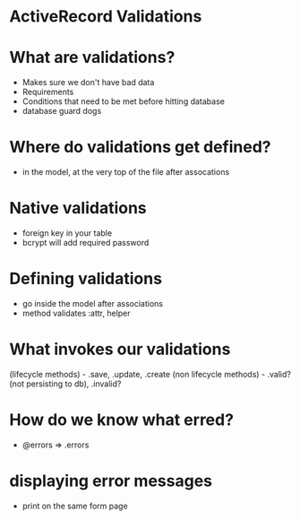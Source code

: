 # ActiveRecord Validations

# What are validations?
- Makes sure we don't have bad data
- Requirements
- Conditions that need to be met before hitting database
- database guard dogs

# Where do validations get defined?
- in the model, at the very top of the file after assocations

# Native validations
- foreign key in your table
- bcrypt will add required password 

# Defining validations
- go inside the model after associations 
- method validates :attr, helper 

# What invokes our validations
(lifecycle methods) - .save, .update, .create
(non lifecycle methods) - .valid?(not persisting to db), .invalid?

# How do we know what erred?
- @errors => .errors

# displaying error messages
- print on the same form page

